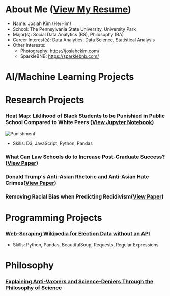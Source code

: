 # About Me ([View My Resume](https://github.com/josiahckim/main/blob/main/KIM_RESUME.pdf))

- Name: Josiah Kim (He/Him)
- School: The Pennsylvania State University, University Park
- Major(s): Social Data Analytics (BS), Philosophy (BA) 
- Career Interest(s): Data Analytics, Data Science, Statistical Analysis 
- Other Interests:
	 - Photography: https://josiahckim.com/
	 - SparkleBNB: https://sparklebnb.com/


# AI/Machine Learning Projects



# Research Projects

### Heat Map: Liklihood of Black Students to be Punishied in Public School Compared to White Peers ([View Jupyter Notebook](https://github.com/josiahckim/main/blob/main/Classes/Visual_Analytics_for_Data_Sciences/Kim_GroupProjectFinal.ipynb))

![Punishment](https://lh3.googleusercontent.com/pw/ACtC-3eIWAQLKvSOF6SzMuxfngkI2k5C9cNt9NQ09gA2nvLN0DdyARMs6seQ7So9JQuNl7nqLOklD1aLuR6dVnFLsdptv7L_4SG1iZ5i0q0kA7SyrInAaGJWZWkjK2ri0z208-9l6iMdjtj6I230uPRuHgcB=w1003-h682-no?authuser=0)

- Skills: D3, JavaScript, Python, Pandas


### What Can Law Schools do to Increase Post-Graduate Success?([View Paper](https://github.com/josiahckim/main/blob/main/Classes/Empirical_Legal_Studies/Kim_FinalPaper.pdf))


### Donald Trump's Anti-Asian Rhetoric and Anti-Asian Hate Crimes([View Paper](https://github.com/josiahckim/main/blob/main/Classes/Social_Data_Analytics_Independent_Study/Kim_FinalProject.pdf))


### Removing Racial Bias when Predicting Recidivism([View Paper](https://github.com/josiahckim/main/blob/main/Classes/Empirical_Legal_Studies/Kim_Module3.pdf))







# Programming Projects
### [Web-Scraping Wikipedia for Election Data without an API](https://github.com/josiahckim/main/blob/main/Classes/Social_Data_Analytics_Independent_Study/Kim_WebscrapingAssignment2.py)
- Skills: Python, Pandas, BeautifulSoup, Requests, Regular Expressions


# Philosophy

### [Explaining Anti-Vaxxers and Science-Deniers Through the Philosophy of Science](https://github.com/josiahckim/main/blob/main/Classes/Philosophy_of_Science/Kim_FinalPaper.pdf)


